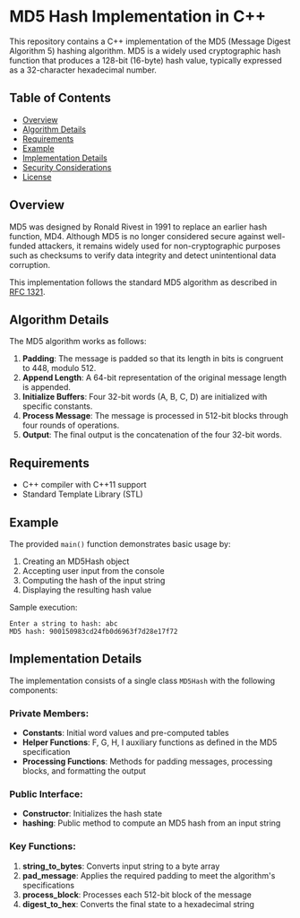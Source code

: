 # MD5 Hash Implementation in C++

This repository contains a C++ implementation of the MD5 (Message Digest Algorithm 5) hashing algorithm. MD5 is a widely used cryptographic hash function that produces a 128-bit (16-byte) hash value, typically expressed as a 32-character hexadecimal number.

## Table of Contents
- [Overview](#overview)
- [Algorithm Details](#algorithm-details)
- [Requirements](#requirements)
- [Example](#example)
- [Implementation Details](#implementation-details)
- [Security Considerations](#security-considerations)
- [License](#license)

## Overview

MD5 was designed by Ronald Rivest in 1991 to replace an earlier hash function, MD4. Although MD5 is no longer considered secure against well-funded attackers, it remains widely used for non-cryptographic purposes such as checksums to verify data integrity and detect unintentional data corruption.

This implementation follows the standard MD5 algorithm as described in [RFC 1321](https://tools.ietf.org/html/rfc1321).

## Algorithm Details

The MD5 algorithm works as follows:

1. **Padding**: The message is padded so that its length in bits is congruent to 448, modulo 512.
2. **Append Length**: A 64-bit representation of the original message length is appended.
3. **Initialize Buffers**: Four 32-bit words (A, B, C, D) are initialized with specific constants.
4. **Process Message**: The message is processed in 512-bit blocks through four rounds of operations.
5. **Output**: The final output is the concatenation of the four 32-bit words.

## Requirements

- C++ compiler with C++11 support
- Standard Template Library (STL)


## Example

The provided `main()` function demonstrates basic usage by:
1. Creating an MD5Hash object
2. Accepting user input from the console
3. Computing the hash of the input string
4. Displaying the resulting hash value

Sample execution:
```
Enter a string to hash: abc
MD5 hash: 900150983cd24fb0d6963f7d28e17f72
```

## Implementation Details

The implementation consists of a single class `MD5Hash` with the following components:

### Private Members:
- **Constants**: Initial word values and pre-computed tables
- **Helper Functions**: F, G, H, I auxiliary functions as defined in the MD5 specification
- **Processing Functions**: Methods for padding messages, processing blocks, and formatting the output

### Public Interface:
- **Constructor**: Initializes the hash state
- **hashing**: Public method to compute an MD5 hash from an input string

### Key Functions:
1. **string_to_bytes**: Converts input string to a byte array
2. **pad_message**: Applies the required padding to meet the algorithm's specifications
3. **process_block**: Processes each 512-bit block of the message
4. **digest_to_hex**: Converts the final state to a hexadecimal string

